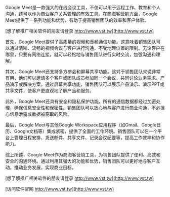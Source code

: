 Google Meet是一款强大的在线会议工具，不仅可以用于远程工作、教育和个人沟通，还可以作为商业客户关系管理的有效工具。在商海客营销方面，Google Meet提供了一系列功能和优势，有助于提高销售团队的效率和客户体验。

[想了解推广相关软件的朋友请登录 http://www.vst.tw](http://www.vst.tw)

首先，Google Meet提供了高质量的视频和音频通信功能。这意味着销售团队可以通过清晰、流畅的视频会议与客户进行沟通，不受地理位置的限制。无论客户在哪里，只要有网络连接，就可以轻松地与销售团队进行实时交流，加强沟通和理解。

其次，Google Meet还支持多方参会和屏幕共享功能。这对于销售团队来说非常有用，他们可以邀请多个客户或团队成员参加同一个会议，共同讨论业务需求、产品演示或解决方案。通过屏幕共享功能，销售团队可以展示产品演示、演示PPT或共享文件，使客户更直观地了解产品和服务。

此外，Google Meet还具有安全和隐私保护功能。所有的通信数据都经过加密处理，确保信息安全性和保密性。销售团队可以放心地与客户进行商业沟通，不必担心信息泄露或数据被窃取的风险。

最后，Google Meet与其他Google Workspace应用程序（如Gmail、Google日历、Google文档等）集成紧密，提供了全面的工作环境。销售团队可以在一个平台上管理日程安排、发送邮件、共享文件、记录会议纪要等，提高工作效率和协作能力。

综上所述，Google Meet作为商海客营销工具，为销售团队提供了便利、高效和安全的沟通环境。通过利用其强大的功能和优势，销售团队可以更好地与客户互动，推动业务发展，实现商业目标。

[想了解推广相关软件的朋友请登录 http://www.vst.tw](http://www.vst.tw)


[访问软件官网 http://www.vst.tw](http://www.vst.tw)
